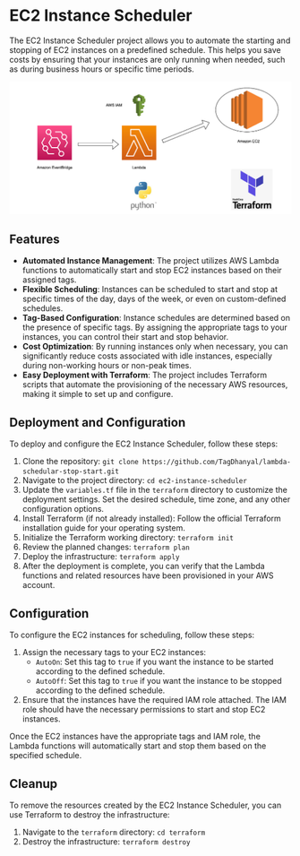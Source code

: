 # EC2 Instance Scheduler

The EC2 Instance Scheduler project allows you to automate the starting and stopping of EC2 instances on a predefined schedule. This helps you save costs by ensuring that your instances are only running when needed, such as during business hours or specific time periods.

![Architecture](./images/arch.png)

## Features

- **Automated Instance Management**: The project utilizes AWS Lambda functions to automatically start and stop EC2 instances based on their assigned tags.
- **Flexible Scheduling**: Instances can be scheduled to start and stop at specific times of the day, days of the week, or even on custom-defined schedules.
- **Tag-Based Configuration**: Instance schedules are determined based on the presence of specific tags. By assigning the appropriate tags to your instances, you can control their start and stop behavior.
- **Cost Optimization**: By running instances only when necessary, you can significantly reduce costs associated with idle instances, especially during non-working hours or non-peak times.
- **Easy Deployment with Terraform**: The project includes Terraform scripts that automate the provisioning of the necessary AWS resources, making it simple to set up and configure.

## Deployment and Configuration

To deploy and configure the EC2 Instance Scheduler, follow these steps:

1. Clone the repository: `git clone https://github.com/TagDhanyal/lambda-schedular-stop-start.git`
2. Navigate to the project directory: `cd ec2-instance-scheduler`
3. Update the `variables.tf` file in the `terraform` directory to customize the deployment settings. Set the desired schedule, time zone, and any other configuration options.
4. Install Terraform (if not already installed): Follow the official Terraform installation guide for your operating system.
5. Initialize the Terraform working directory: `terraform init`
6. Review the planned changes: `terraform plan`
7. Deploy the infrastructure: `terraform apply`
8. After the deployment is complete, you can verify that the Lambda functions and related resources have been provisioned in your AWS account.

## Configuration
  
To configure the EC2 instances for scheduling, follow these steps:

1. Assign the necessary tags to your EC2 instances:
   - `AutoOn`: Set this tag to `true` if you want the instance to be started according to the defined schedule.
   - `AutoOff`: Set this tag to `true` if you want the instance to be stopped according to the defined schedule.
2. Ensure that the instances have the required IAM role attached. The IAM role should have the necessary permissions to start and stop EC2 instances.

Once the EC2 instances have the appropriate tags and IAM role, the Lambda functions will automatically start and stop them based on the specified schedule.

## Cleanup

To remove the resources created by the EC2 Instance Scheduler, you can use Terraform to destroy the infrastructure:

1. Navigate to the `terraform` directory: `cd terraform`
2. Destroy the infrastructure: `terraform destroy`
